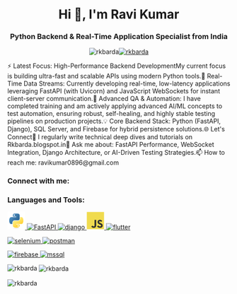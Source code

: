 <h1 align="center">Hi 👋, I'm Ravi Kumar</h1><h3 align="center">Python Backend & Real-Time Application Specialist from India</h3><!-- Badges from original profile --><p align="center"><img src="https://komarev.com/ghpvc/?username=rkbarda&label=Profile%20views&color=0e75b6&style=flat" alt="rkbarda" /><a href="https://github.com/ryo-ma/github-profile-trophy"><img src="https://github-profile-trophy.vercel.app/?username=rkbarda" alt="rkbarda" /></a></p>⚡ Latest Focus: High-Performance Backend DevelopmentMy current focus is building ultra-fast and scalable APIs using modern Python tools.🚀 Real-Time Data Streams: Currently developing real-time, low-latency applications leveraging FastAPI (with Uvicorn) and JavaScript WebSockets for instant client-server communication.🧪 Advanced QA & Automation: I have completed training and am actively applying advanced AI/ML concepts to test automation, ensuring robust, self-healing, and highly stable testing pipelines on production projects.💡 Core Backend Stack: Python (FastAPI, Django), SQL Server, and Firebase for hybrid persistence solutions.🌐 Let's Connect📝 I regularly write technical deep dives and tutorials on Rkbarda.blogspot.in💬 Ask me about: FastAPI Performance, WebSocket Integration, Django Architecture, or AI-Driven Testing Strategies.📫 How to reach me: ravikumar0896@gmail.com<h3 align="left">Connect with me:</h3><p align="left"><!-- Add your LinkedIn, Twitter, or Portfolio links here! --></p><h3 align="left">Languages and Tools:</h3><p align="left"><!-- Python & Core Backend --><a href="https://www.python.org" target="_blank" rel="noreferrer"> <img src="https://raw.githubusercontent.com/devicons/devicon/master/icons/python/python-original.svg" alt="python" width="40" height="40"/> </a><a href="https://fastapi.tiangolo.com/" target="_blank" rel="noreferrer"> <img src="https://img.shields.io/badge/FastAPI-005571?style=for-the-badge&logo=fastapi" alt="FastAPI" width="40" height="40"/> </a><a href="https://www.djangoproject.com/" target="_blank" rel="noreferrer"> <img src="https://cdn.worldvectorlogo.com/logos/django.svg" alt="django" width="40" height="40"/> </a><!-- Frontend/JS & WebSockets -->
<a href="https://developer.mozilla.org/en-US/docs/Web/JavaScript" target="_blank" rel="noreferrer"> <img src="https://raw.githubusercontent.com/devicons/devicon/master/icons/javascript/javascript-original.svg" alt="JavaScript" width="40" height="40"/> </a>
<a href="https://flutter.dev" target="_blank" rel="noreferrer"> <img src="https://www.vectorlogo.zone/logos/flutterio/flutterio-icon.svg" alt="flutter" width="40" height="40"/> </a> 

<!-- Testing & APIs -->
<a href="https://www.selenium.dev/" target="_blank" rel="noreferrer"> <img src="https://raw.githubusercontent.com/detain/svg-icons/master/svg/selenium-logo.svg" alt="selenium" width="40" height="40"/> </a>
<a href="https://postman.com" target="_blank" rel="noreferrer"> <img src="https://www.vectorlogo.zone/logos/getpostman/getpostman-icon.svg" alt="postman" width="40" height="40"/> </a> 

<!-- Databases -->
<a href="https://firebase.google.com/" target="_blank" rel="noreferrer"> <img src="https://www.vectorlogo.zone/logos/firebase/firebase-icon.svg" alt="firebase" width="40" height="40"/> </a> 
<a href="https://www.microsoft.com/en-us/sql-server" target="_blank" rel="noreferrer"> <img src="https://www.svgrepo.com/show/303229/microsoft-sql-server-logo.svg" alt="mssql" width="40" height="40"/> </a> 
</p><p><img align="left" src="https://github-readme-stats.vercel.app/api/top-langs?username=rkbarda&show_icons=true&locale=en&layout=compact" alt="rkbarda" /></p><p>&nbsp;<img align="center" src="https://github-readme-stats.vercel.app/api?username=rkbarda&show_icons=true&locale=en" alt="rkbarda" /></p><p><img align="center" src="https://github-readme-streak-stats.herokuapp.com/?user=rkbarda&" alt="rkbarda" /></p>
